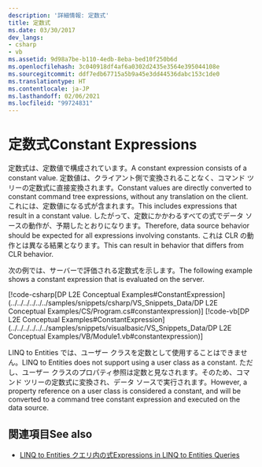 ```yaml
---
description: '詳細情報: 定数式'
title: 定数式
ms.date: 03/30/2017
dev_langs:
- csharp
- vb
ms.assetid: 9d98a7be-b110-4edb-8eba-bed10f250b6d
ms.openlocfilehash: 3c040918df4af6a0302d2435e3564e395044108e
ms.sourcegitcommit: ddf7edb67715a5b9a45e3dd44536dabc153c1de0
ms.translationtype: HT
ms.contentlocale: ja-JP
ms.lasthandoff: 02/06/2021
ms.locfileid: "99724831"
---
```

# <a name="constant-expressions"></a><span data-ttu-id="443ee-103">定数式</span><span class="sxs-lookup"><span data-stu-id="443ee-103">Constant Expressions</span></span>

<span data-ttu-id="443ee-104">定数式は、定数値で構成されています。</span><span class="sxs-lookup"><span data-stu-id="443ee-104">A constant expression consists of a constant value.</span></span> <span data-ttu-id="443ee-105">定数値は、クライアント側で変換されることなく、コマンド ツリーの定数式に直接変換されます。</span><span class="sxs-lookup"><span data-stu-id="443ee-105">Constant values are directly converted to constant command tree expressions, without any translation on the client.</span></span> <span data-ttu-id="443ee-106">これには、定数値になる式が含まれます。</span><span class="sxs-lookup"><span data-stu-id="443ee-106">This includes expressions that result in a constant value.</span></span> <span data-ttu-id="443ee-107">したがって、定数にかかわるすべての式でデータ ソースの動作が、予期したとおりになります。</span><span class="sxs-lookup"><span data-stu-id="443ee-107">Therefore, data source behavior should be expected for all expressions involving constants.</span></span> <span data-ttu-id="443ee-108">これは CLR の動作とは異なる結果となります。</span><span class="sxs-lookup"><span data-stu-id="443ee-108">This can result in behavior that differs from CLR behavior.</span></span>  
  
 <span data-ttu-id="443ee-109">次の例では、サーバーで評価される定数式を示します。</span><span class="sxs-lookup"><span data-stu-id="443ee-109">The following example shows a constant expression that is evaluated on the server.</span></span>  
  
 [!code-csharp[DP L2E Conceptual Examples#ConstantExpression](../../../../../../samples/snippets/csharp/VS_Snippets_Data/DP L2E Conceptual Examples/CS/Program.cs#constantexpression)]
 [!code-vb[DP L2E Conceptual Examples#ConstantExpression](../../../../../../samples/snippets/visualbasic/VS_Snippets_Data/DP L2E Conceptual Examples/VB/Module1.vb#constantexpression)]  
  
 <span data-ttu-id="443ee-110">LINQ to Entities では、ユーザー クラスを定数として使用することはできません。</span><span class="sxs-lookup"><span data-stu-id="443ee-110">LINQ to Entities does not support using a user class as a constant.</span></span> <span data-ttu-id="443ee-111">ただし、ユーザー クラスのプロパティ参照は定数と見なされます。そのため、コマンド ツリーの定数式に変換され、データ ソースで実行されます。</span><span class="sxs-lookup"><span data-stu-id="443ee-111">However, a property reference on a user class is considered a constant, and will be converted to a command tree constant expression and executed on the data source.</span></span>  
  
## <a name="see-also"></a><span data-ttu-id="443ee-112">関連項目</span><span class="sxs-lookup"><span data-stu-id="443ee-112">See also</span></span>

- [<span data-ttu-id="443ee-113">LINQ to Entities クエリ内の式</span><span class="sxs-lookup"><span data-stu-id="443ee-113">Expressions in LINQ to Entities Queries</span></span>](expressions-in-linq-to-entities-queries.md)
